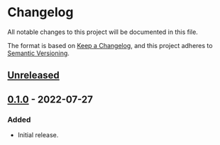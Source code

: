 # Changelog
All notable changes to this project will be documented in this file.

The format is based on [Keep a Changelog](https://keepachangelog.com/en/1.0.0/),
and this project adheres to [Semantic Versioning](https://semver.org/spec/v2.0.0.html).

## [Unreleased]

## [0.1.0] - 2022-07-27
### Added
- Initial release.

[Unreleased]: https://github.com/gear-dapps/nft-pixelboard/compare/0.1.0...HEAD
[0.1.0]: https://github.com/gear-dapps/nft-pixelboard/compare/b1a0e3c...0.1.0
